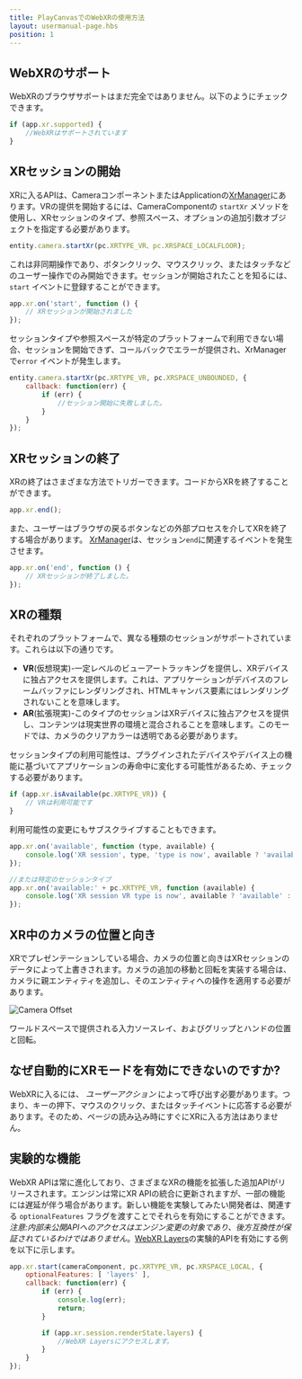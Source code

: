 ```yaml
---
title: PlayCanvasでのWebXRの使用方法
layout: usermanual-page.hbs
position: 1
---
```


## WebXRのサポート

WebXRのブラウザサポートはまだ完全ではありません。以下のようにチェックできます。

```javascript
if (app.xr.supported) {
    //WebXRはサポートされています
}
```

## XRセッションの開始

XRに入るAPIは、CameraコンポーネントまたはApplicationの[XrManager][2]にあります。VRの提供を開始するには、CameraComponentの `startXr` メソッドを使用し、XRセッションのタイプ、参照スペース、オプションの追加引数オブジェクトを指定する必要があります。

```javascript
entity.camera.startXr(pc.XRTYPE_VR、pc.XRSPACE_LOCALFLOOR);
```

これは非同期操作であり、ボタンクリック、マウスクリック、またはタッチなどのユーザー操作でのみ開始できます。セッションが開始されたことを知るには、 `start` イベントに登録することができます。

```javascript
app.xr.on('start', function () {
    // XRセッションが開始されました
});
```

セッションタイプや参照スペースが特定のプラットフォームで利用できない場合、セッションを開始できず、コールバックでエラーが提供され、XrManagerで`error` イベントが発生します。

```javascript
entity.camera.startXr(pc.XRTYPE_VR, pc.XRSPACE_UNBOUNDED, {
    callback: function(err) {
        if (err) {
            //セッション開始に失敗しました。
        }
    }
});
```

## XRセッションの終了

XRの終了はさまざまな方法でトリガーできます。コードからXRを終了することができます。

```javascript
app.xr.end();
```

また、ユーザーはブラウザの戻るボタンなどの外部プロセスを介してXRを終了する場合があります。 [XrManager][2]は、セッション`end`に関連するイベントを発生させます。

```javascript
app.xr.on('end', function () {
    // XRセッションが終了しました。
});
```

## XRの種類

それぞれのプラットフォームで、異なる種類のセッションがサポートされています。これらは以下の通りです。

 * **VR**(仮想現実)-一定レベルのビューアートラッキングを提供し、XRデバイスに独占アクセスを提供します。これは、アプリケーションがデバイスのフレームバッファにレンダリングされ、HTMLキャンバス要素にはレンダリングされないことを意味します。
 * **AR**(拡張現実)-このタイプのセッションはXRデバイスに独占アクセスを提供し、コンテンツは現実世界の環境と混合されることを意味します。このモードでは、カメラのクリアカラーは透明である必要があります。

セッションタイプの利用可能性は、プラグインされたデバイスやデバイス上の機能に基づいてアプリケーションの寿命中に変化する可能性があるため、チェックする必要があります。

```javascript
if (app.xr.isAvailable(pc.XRTYPE_VR)) {
    // VRは利用可能です
}
```

利用可能性の変更にもサブスクライブすることもできます。

```javascript
app.xr.on('available', function (type, available) {
    console.log('XR session', type, 'type is now', available ? 'available' : 'unavailable');
});

//または特定のセッションタイプ
app.xr.on('available:' + pc.XRTYPE_VR, function (available) {
    console.log('XR session VR type is now', available ? 'available' : 'unavailable');
});
```

## XR中のカメラの位置と向き

XRでプレゼンテーションしている場合、カメラの位置と向きはXRセッションのデータによって上書きされます。カメラの追加の移動と回転を実装する場合は、カメラに親エンティティを追加し、そのエンティティへの操作を適用する必要があります。

![Camera Offset][1]

ワールドスペースで提供される入力ソースレイ、およびグリップとハンドの位置と回転。

## なぜ自動的にXRモードを有効にできないのですか?

WebXRに入るには、 *ユーザーアクション* によって呼び出す必要があります。つまり、キーの押下、マウスのクリック、またはタッチイベントに応答する必要があります。そのため、ページの読み込み時にすぐにXRに入る方法はありません。

## 実験的な機能

WebXR APIは常に進化しており、さまざまなXRの機能を拡張した追加APIがリリースされます。エンジンは常にXR APIの統合に更新されますが、一部の機能には遅延が伴う場合があります。新しい機能を実験してみたい開発者は、関連する `optionalFeatures` フラグを渡すことでそれらを有効にすることができます。 *注意:内部未公開APIへのアクセスはエンジン変更の対象であり、後方互換性が保証されているわけではありません*。[WebXR Layers][3]の実験的APIを有効にする例を以下に示します。

```javascript
app.xr.start(cameraComponent, pc.XRTYPE_VR, pc.XRSPACE_LOCAL, {
    optionalFeatures: [ 'layers' ],
    callback: function(err) {
        if (err) {
            console.log(err);
            return;
        }

        if (app.xr.session.renderState.layers) {
            //WebXR Layersにアクセスします。
        }
    }
});
```

[1]: /images/user-manual/xr/using-webxr/camera-offset.jpg
[2]: /api/pc.XrManager.html
[3]: https://immersive-web.github.io/layers/
